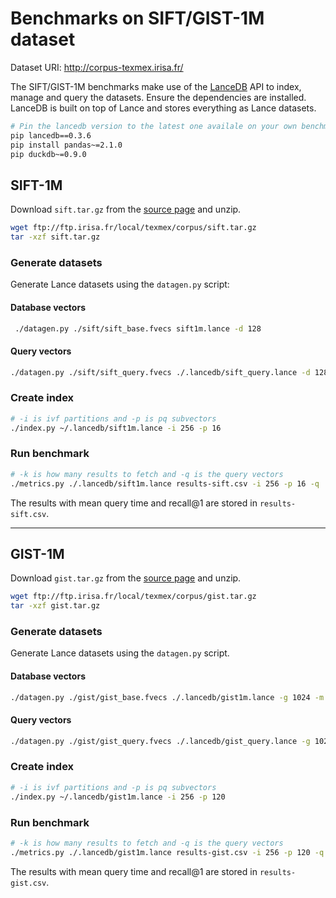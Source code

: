 # Benchmarks on SIFT/GIST-1M dataset

Dataset URI: http://corpus-texmex.irisa.fr/

The SIFT/GIST-1M benchmarks make use of the [LanceDB](https://github.com/lancedb/lancedb) API to index, manage and query the datasets. Ensure the dependencies are installed. LanceDB is built on top of Lance and stores everything as Lance datasets.

```sh
# Pin the lancedb version to the latest one availale on your own benchmark
pip lancedb==0.3.6
pip install pandas~=2.1.0
pip duckdb~=0.9.0
```

## SIFT-1M

Download `sift.tar.gz` from the [source page](http://corpus-texmex.irisa.fr/) and unzip.

```sh
wget ftp://ftp.irisa.fr/local/texmex/corpus/sift.tar.gz
tar -xzf sift.tar.gz
```

### Generate datasets

Generate Lance datasets using the `datagen.py` script:

#### Database vectors

```sh
 ./datagen.py ./sift/sift_base.fvecs sift1m.lance -d 128
```

#### Query vectors

```sh
./datagen.py ./sift/sift_query.fvecs ./.lancedb/sift_query.lance -d 128 -n 1000
```

### Create index

```sh
# -i is ivf partitions and -p is pq subvectors
./index.py ~/.lancedb/sift1m.lance -i 256 -p 16
```

### Run benchmark

```sh
# -k is how many results to fetch and -q is the query vectors
./metrics.py ./.lancedb/sift1m.lance results-sift.csv -i 256 -p 16 -q ./.lancedb/sift_query.lance -k 1
```

The results with mean query time and recall@1 are stored in `results-sift.csv`.

---

## GIST-1M

Download `gist.tar.gz` from the [source page](http://corpus-texmex.irisa.fr/) and unzip.

```sh
wget ftp://ftp.irisa.fr/local/texmex/corpus/gist.tar.gz
tar -xzf gist.tar.gz
```

### Generate datasets

Generate Lance datasets using the `datagen.py` script.

#### Database vectors

```sh
./datagen.py ./gist/gist_base.fvecs ./.lancedb/gist1m.lance -g 1024 -m 50000 -d 960
```

#### Query vectors

```sh
./datagen.py ./gist/gist_query.fvecs ./.lancedb/gist_query.lance -g 1024 -m 50000 -d 960 -n 1000
```

### Create index

```sh
# -i is ivf partitions and -p is pq subvectors
./index.py ~/.lancedb/gist1m.lance -i 256 -p 120
```

### Run benchmark

```sh
# -k is how many results to fetch and -q is the query vectors
./metrics.py ./.lancedb/gist1m.lance results-gist.csv -i 256 -p 120 -q ./.lancedb/gist_query.lance -k 1
```

The results with mean query time and recall@1 are stored in `results-gist.csv`.
